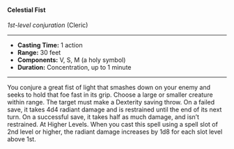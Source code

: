 #### Celestial Fist
*1st-level conjuration* (Cleric)
___
- **Casting Time:** 1 action
- **Range:** 30 feet
- **Components:** V, S, M (a holy symbol)
- **Duration:** Concentration, up to 1 minute
---
You conjure a great fist of light that smashes down on your enemy and seeks to hold that foe fast in its grip. Choose a large or smaller creature within range. The target must make a Dexterity saving throw. On a failed save, it takes 4d4 radiant damage and is restrained until the end of its next turn. On a successful save, it takes half as much damage, and isn’t restrained.
At Higher Levels. When you cast this spell using a spell slot of 2nd level or higher, the radiant damage increases by 1d8 for each slot level above 1st.